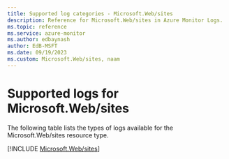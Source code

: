 ```yaml
---
title: Supported log categories - Microsoft.Web/sites
description: Reference for Microsoft.Web/sites in Azure Monitor Logs.
ms.topic: reference
ms.service: azure-monitor
ms.author: edbaynash
author: EdB-MSFT
ms.date: 09/19/2023
ms.custom: Microsoft.Web/sites, naam
---
```





# Supported logs for Microsoft.Web/sites  
The following table lists the types of logs available for the Microsoft.Web/sites resource type.
  
  
[!INCLUDE [Microsoft.Web/sites](./includes/Microsoft-Web-sites-logs-include.md)]
  
